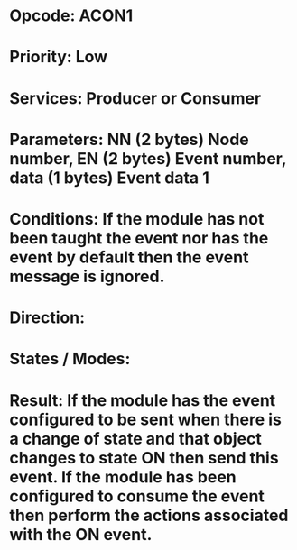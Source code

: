 # Opcode: ACON1
# Priority: Low
# Services: Producer or Consumer
# Parameters: NN (2 bytes) Node number, EN (2 bytes) Event number, data (1 bytes) Event data 1
# Conditions: If the module has not been taught the event nor has the event by default then the event message is ignored.
# Direction: 
# States / Modes: 
# Result: If the module has the event configured to be sent when there is a change of state and that object changes to state ON then send this event. If the module has been configured to consume the event then perform the actions associated with the ON event.